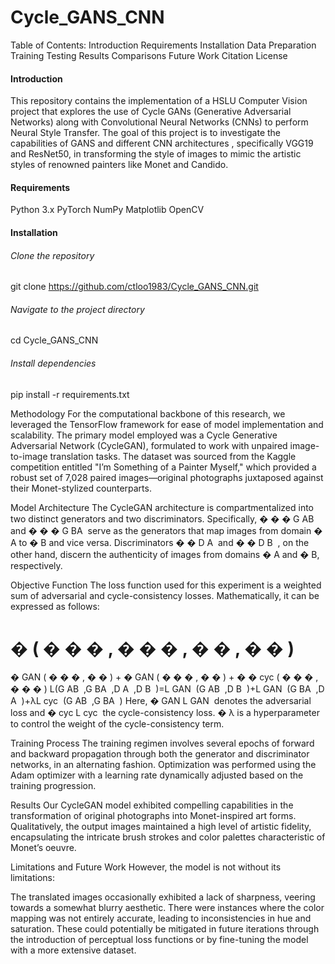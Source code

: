 # Cycle_GANS_CNN

Table of Contents:
Introduction
Requirements
Installation
Data Preparation
Training
Testing
Results
Comparisons
Future Work
Citation
License

#### Introduction
This repository contains the implementation of a HSLU Computer Vision project that explores the use of Cycle GANs (Generative Adversarial Networks) along with Convolutional Neural Networks (CNNs) to perform Neural Style Transfer. The goal of this project is to investigate the capabilities of GANS and different CNN architectures , specifically VGG19 and ResNet50, in transforming the style of images to mimic the artistic styles of renowned painters like Monet and Candido.



#### Requirements
Python 3.x
PyTorch
NumPy
Matplotlib
OpenCV


#### Installation
###### Clone the repository
git clone https://github.com/ctloo1983/Cycle_GANS_CNN.git

###### Navigate to the project directory
cd Cycle_GANS_CNN

###### Install dependencies
pip install -r requirements.txt

Methodology
For the computational backbone of this research, we leveraged the TensorFlow framework for ease of model implementation and scalability. The primary model employed was a Cycle Generative Adversarial Network (CycleGAN), formulated to work with unpaired image-to-image translation tasks. The dataset was sourced from the Kaggle competition entitled "I’m Something of a Painter Myself," which provided a robust set of 7,028 paired images—original photographs juxtaposed against their Monet-stylized counterparts.

Model Architecture
The CycleGAN architecture is compartmentalized into two distinct generators and two discriminators. Specifically, 
�
�
�
G 
AB
​
  and 
�
�
�
G 
BA
​
  serve as the generators that map images from domain 
�
A to 
�
B and vice versa. Discriminators 
�
�
D 
A
​
  and 
�
�
D 
B
​
 , on the other hand, discern the authenticity of images from domains 
�
A and 
�
B, respectively.

Objective Function
The loss function used for this experiment is a weighted sum of adversarial and cycle-consistency losses. Mathematically, it can be expressed as follows:

�
(
�
�
�
,
�
�
�
,
�
�
,
�
�
)
=
�
GAN
(
�
�
�
,
�
�
)
+
�
GAN
(
�
�
�
,
�
�
)
+
�
�
cyc
(
�
�
�
,
�
�
�
)
L(G 
AB
​
 ,G 
BA
​
 ,D 
A
​
 ,D 
B
​
 )=L 
GAN
​
 (G 
AB
​
 ,D 
B
​
 )+L 
GAN
​
 (G 
BA
​
 ,D 
A
​
 )+λL 
cyc
​
 (G 
AB
​
 ,G 
BA
​
 )
Here, 
�
GAN
L 
GAN
​
  denotes the adversarial loss and 
�
cyc
L 
cyc
​
  the cycle-consistency loss. 
�
λ is a hyperparameter to control the weight of the cycle-consistency term.

Training Process
The training regimen involves several epochs of forward and backward propagation through both the generator and discriminator networks, in an alternating fashion. Optimization was performed using the Adam optimizer with a learning rate dynamically adjusted based on the training progression.

Results
Our CycleGAN model exhibited compelling capabilities in the transformation of original photographs into Monet-inspired art forms. Qualitatively, the output images maintained a high level of artistic fidelity, encapsulating the intricate brush strokes and color palettes characteristic of Monet’s oeuvre.

Limitations and Future Work
However, the model is not without its limitations:

The translated images occasionally exhibited a lack of sharpness, veering towards a somewhat blurry aesthetic.
There were instances where the color mapping was not entirely accurate, leading to inconsistencies in hue and saturation.
These could potentially be mitigated in future iterations through the introduction of perceptual loss functions or by fine-tuning the model with a more extensive dataset.

